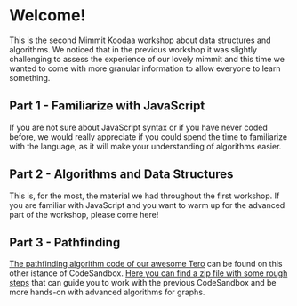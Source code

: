# Welcome!
This is the second Mimmit Koodaa workshop about data structures and algorithms. We noticed that in the previous workshop it was slightly challenging to assess the experience of our lovely mimmit and this time we wanted to come with more granular information to allow everyone to learn something.

## Part 1 - Familiarize with JavaScript
If you are not sure about JavaScript syntax or if you have never coded before, we would really appreciate if you could spend the time to familiarize with the language, as it will make your understanding of algorithms easier.

## Part 2 - Algorithms and Data Structures
This is, for the most, the material we had throughout the first workshop. If you are familiar with JavaScript and you want to warm up for the advanced part of the workshop, please come here! 

## Part 3 - Pathfinding
[The pathfinding algorithm code of our awesome Tero](http://bit.ly/mk-pathfinding) can be found on this other istance of CodeSandbox. [Here you can find a zip file with some rough steps](https://github.com/mahdava/mimmit-koodaa-algorithms-workshop/blob/master/mk-extras.zip) that can guide you to work with the previous CodeSandbox and be more hands-on with advanced algorithms for graphs.

